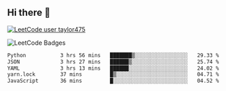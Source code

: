 ## Hi there 👋

[![LeetCode user taylor475](https://img.shields.io/badge/dynamic/json?style=for-the-badge&labelColor=black&color=%23ffa116&label=Solved&query=solvedOverTotal&url=https%3A%2F%2Fleetcode-badge.vercel.app%2Fapi%2Fusers%2Ftaylor475&logo=leetcode&logoColor=yellow)](https://leetcode.com/taylor475/)

<img src="https://leetcode-badge-showcase.vercel.app/api?username=taylor475" alt="LeetCode Badges" />

<!--START_SECTION:waka-->

```txt
Python           3 hrs 56 mins   ███████▒░░░░░░░░░░░░░░░░░   29.33 %
JSON             3 hrs 27 mins   ██████▒░░░░░░░░░░░░░░░░░░   25.74 %
YAML             3 hrs 13 mins   ██████░░░░░░░░░░░░░░░░░░░   24.02 %
yarn.lock        37 mins         █▒░░░░░░░░░░░░░░░░░░░░░░░   04.71 %
JavaScript       36 mins         █░░░░░░░░░░░░░░░░░░░░░░░░   04.52 %
```

<!--END_SECTION:waka-->

<!--
**taylor475/taylor475** is a ✨ _special_ ✨ repository because its `README.md` (this file) appears on your GitHub profile.

Here are some ideas to get you started:

- 🔭 I’m currently working on ...
- 🌱 I’m currently learning ...
- 👯 I’m looking to collaborate on ...
- 🤔 I’m looking for help with ...
- 💬 Ask me about ...
- 📫 How to reach me: ...
- 😄 Pronouns: ...
- ⚡ Fun fact: ...
-->
